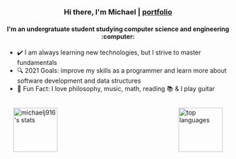 <h3 align="center">Hi there, I'm Michael | <a href="https://michaelj916.github.io/portfolio">portfolio</a></h3>
<h4 align="center">I'm an undergratuate student studying computer science and engineering :computer:</h4>
<ul>
<li>✔️ I am always learning new technologies, but I strive to master fundamentals</li>
<li>🔍 2021 Goals: improve my skills as a programmer and learn more about software development and data structures</li>
<li>🎸 Fun Fact: I love philosophy, music, math, reading 📚 & I play guitar</li>
</ul>


<div style="padding: 15px; align: center;">
<img align="left" height="100px" width="auto" alt="michaelj916's stats" src="https://github-readme-stats.vercel.app/api?username=michaelj916&show_icons=true&hide_border=true&theme=tokyonight" />
<img align="right" height="100px" width="auto" alt="top languages" src="https://github-readme-stats.vercel.app/api/top-langs/?username=michaelj916&layout=compact&theme=tokyonight" />
</div>
